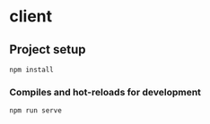 # client

## Project setup
```
npm install
```

### Compiles and hot-reloads for development
```
npm run serve
```

